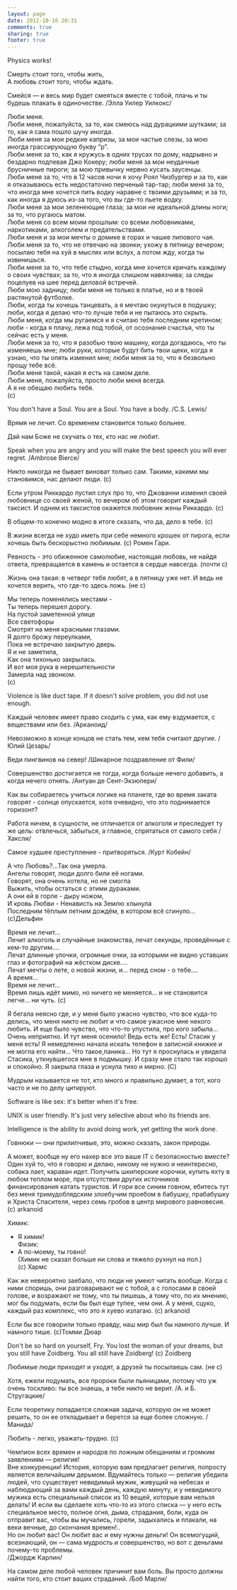```yaml
---
layout: page
date: 2012-10-16 20:31
comments: true
sharing: true
footer: true
---
```


Physics works!

Смерть стоит того, чтобы жить,  
А любовь стоит того, чтобы ждать.  

Смейся — и весь мир будет смеяться вместе с тобой, плачь и ты будешь плакать в одиночестве. /Элла Уилер Уилкокс/

Люби меня.  
Люби меня, пожалуйста, за то, как смеюсь над дурацкими шутками; за то, как я сама пошло шучу иногда.  
Люби меня за мои редкие капризы, за мои частые слезы, за мою иногда грассирующую букву “р”.  
Люби меня за то, как я кружусь в одних трусах по дому, надрывно и бездарно подпевая Джо Кокеру; люби меня за мои неудачные брусничные пироги; за мою привычку нервно кусать заусенцы.  
Люби меня за то, что в 12 часов ночи я хочу Роял Чизбургер и за то, как я отказываюсь есть недостаточно перченый тар-тар; люби меня за то, что иногда мне хочется пить водку наравне с твоими друзьями; и за то, как иногда я дуюсь из-за того, что вы где-то пьете водку.  
Люби меня за мои зеленеющие глаза; за мои не идеальной длины ноги; за то, что ругаюсь матом.  
Люби меня со всем моим прошлым: со всеми любовниками, наркотиками, алкоголем и предательствами.  
Люби меня и за мои мечты о домике в горах и чашке липового чая.  
Люби меня за то, что не отвечаю на звонки; ухожу в пятницу вечером; посылаю тебя на хуй в мыслях или вслух, а потом жду, когда ты извинишься.  
Люби меня за то, что тебе стыдно, когда мне хочется кричать каждому о своих чувствах; за то, что я иногда слишком навязчива; за следы поцелуев на шее перед деловой встречей.  
Люби мою задницу; люби меня не только в платье, но и в твоей растянутой футболке.  
Люби, когда ты хочешь танцевать, а я мечтаю окунуться в подушку; люби, когда я делаю что-то лучше тебя и не пытаюсь это скрыть.  
Люби меня, когда мы ругаемся и я считаю тебя последним кретином; люби - когда я плачу, лежа под тобой, от осознания счастья, что ты сейчас есть у меня.  
Люби меня за то, что я разобью твою машину, когда догадаюсь, что ты изменяешь мне; люби руки, которые будут бить твои щеки, когда я узнаю, что ты опять изменил мне; люби меня за то, что я безвольно прощу тебе всё.  
Люби меня такой, какая я есть на самом деле.  
Люби меня, пожалуйста, просто люби меня всегда.  
А я не обещаю любить тебя.  
(c)


You don't have a Soul. You are a Soul. You have a body.
/C.S. Lewis/

Врямя не лечит. Со временем становится только больнее.

Дай нам Боже не скучать о тех, кто нас не любит.

Speak when you are angry and you will make the best speech you will ever regret.
/Ambrose Bierce/

Никто никогда не бывает виноват только сам. Такими, какими мы становимся, нас делают люди.
(с)

Если утром Риккардо пустил слух про то, что Джованни изменил своей любовнице со своей женой, то вечером об этом говорит каждый таксист. И одним из таксистов окажется любовник жены Риккардо.
(c)

В общем-то конечно модно в итоге сказать, что да, дело в тебе.
(с)

В жизни всегда не худо иметь при себе немного крошек от пирога, если хочешь быть бескорыстно любимым.
(с) Ромен Гари.

Ревность - это обиженное самолюбие, настоящая любовь, не найдя ответа, превращается в камень и остается в сердце навсегда.
(почти с)

Жизнь она такая: в четверг тебя любят, а в пятницу уже нет. И ведь не хочется верить, что где-то здесь ложь.
(не с)

Мы теперь поменялись местами -  
Ты теперь перешел дорогу.  
На пустой заметенной улице  
Все светофоры  
Смотрят на меня красными глазами.  
Я долго брожу переулками,  
Пока не встречаю закрытую дверь.  
Я и не заметила,  
Как она тихонько закрылась.  
И вот моя рука в нерешительности  
Замерла над звонком.  
(c)

Violence is like duct tape. If it doesn't solve problem, you did not use enough.

Каждый человек имеет право сходить с ума, как ему вздумается, с веществами или без.
/Арканоид/

Невозможно в конце концов не стать тем, кем тебя считают другие.
/Юлий Цезарь/

Веди пингвинов на север!
/Шикарное поздравление от Фили/

Совершенство достигается не тогда, когда больше нечего добавить, а когда нечего отнять.
/Антуан де Сент-Экзюпери/

Как вы собираетесь учиться логике на планете, где во время заката говорят - солнце опускается, хотя очевидно, что это поднимается горизонт?

Работа ничем, в сущности, не отличается от алкоголя и преследует ту же цель: отвлечься, забыться, а главное, спрятаться от самого себя
/Хаксли/

Самое худшее преступление - притворяться.
/Курт Кобейн/

А что Любовь?...Так она умерла.  
Ангелы говорят, люди долго били её ногами.  
Говорят, она очень хотела, но не смогла  
Выжить, чтобы остаться с этими дураками.  
А они ей в горле - дыру ножом,  
И кровь Любви - Ненависть на Землю хлынула  
Последним тёплым летним дождём, в котором всё сгинуло...  
(c)Дельфин

Время не лечит...  
Лечит алкоголь и случайные знакомства, лечат секунды, проведённые с кем-то другим....  
Лечат длинные улочки, огромные очки, за которыми не видно уставших глаз и фотографий на жёстком диске....  
Лечат мечты о лете, о новой жизни, и... перед сном - о тебе....  
А время...  
Время не лечит...  
Время лишь идёт мимо, но ничего не меняется...  и не становится легче... ни чуть.
(c)

Я бегала неясно где, и у меня было ужасно чувство, что все куда-то делись, что меня никто не любит и что самое ужасное мне некого любить. И еще было чувство, что что-то упустила, про кого забыла... Очень неприятно. И тут меня осенило! Ведь есть же! Есть! Стасик у меня есть! Я немедленно начала искать телефон в записной книжке и не могла его найти... Что такое,паника...
Но тут я проснулась и увидела Стасика, уткнувшегося мне в подмышку. И сразу мне стало так хорошо и спокойно. Я закрыла глаза и уснула тихо и мирно. (C)

Мудрым называется не тот, кто много и правильно думает, а тот, кого
часто и не по делу цитируют.

Software is like sex: it's better when it's free.

UNIX is user friendly. It's just very selective about who its friends are.

Intelligence is the ability to avoid doing work, yet getting the work done.

Говнюки — они прилипчивые, это, можно сказать, закон природы.

А может, вообще ну его нахер все это ваше IT с безопасностью вместе? Один хуй то, что я говорю и делаю, никому не нужно и неинтересно, собака лает, караван идет. Получить шкиперские корочки, купить яхту в любом теплом море, при отсутствии других источников финансирования катать туристов. И гори все синим говном, ебитесь тут без меня тримудоблядским злоебучим проебом в бабушку, прабабушку и Христа Спасителя, через семь гробов в центр мирового равновесия. (c) arkanoid

Химик:  
- Я химик!  
Физик:  
- А по-моему, ты говно!  
(Химик не сказал больше ни слова и тяжело рухнул на пол.)  
(c) Хармс

Как же невероятно заебало, что люди не умеют читать вообще.
Когда с ними споришь, они разговаривают не с тобой, а с голосами в своей голове, и возражают не тому, что ты пишешь, а тому что, по их мнению, мог бы подумать, если бы был еще тупее, чем они.
А у меня, сцуко, каждый раз комплекс, что это я хуево излагаю. (c) arkanoid

Если бы все говорили только правду, наш мир был бы намного лучше. И намного тише.
(c)Томми Дюар

Don't be so hard on yourself, Fry. You lost the woman of your dreams, but you still have Zoidberg. You all still have Zoidberg!
(c) Zoidberg

Любимые люди приходят и уходят, а друзей ты посылаешь сам.
(не с)

Хотя, ежели подумать, все пророки были пьяницами, потому что уж очень тоскливо: ты все знаешь, а тебе никто не верит.
/А. и Б. Стругацкие/

Если теоретику попадается сложная задача, которую он не может решить, то он ее откладывает и берется за еще более сложную.
/Манида/

Любить - легко, уважать-трудно.
(с)

Чемпион всех времен и народов по ложным обещаниям и громким заявлениям — религия!  
Вне конкуренции! История, которую вам предлагает религия, попросту является величайшим дерьмом. Вдумайтесь только — религия убедила людей, что существует невидимый мужик, живущий на небесах и наблюдающий за вами каждый день, каждую минуту, и у невидимого мужика есть специальный список из 10 вещей, которые вам нельзя делать! И если вы сделаете хоть что-то из этого списка — у него есть специальное место, полное огня, дыма, страдания, боли, куда он отправит вас, чтобы вы мучались, горели, задыхались и плакали, на веки вечные, до скончания времен!..  
Но он любит вас! Он любит вас и ему нужны деньги! Он всемогущий, всезнающий, он — сама мудрость и совершенство, но вот с деньгами почему-то проблемы.  
/Джордж Карлин/

На самом деле любой человек причинит вам боль.
Вы просто должны найти того, кто стоит ваших страданий.
/Боб Марли/